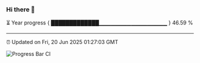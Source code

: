 ### Hi there 👋

⏳ Year progress { █████████████▁▁▁▁▁▁▁▁▁▁▁▁▁▁▁▁▁ } 46.59 %

---

⏰ Updated on Fri, 20 Jun 2025 01:27:03 GMT

![Progress Bar CI](https://github.com/JuvenileQ/Progress-Bar-CI/workflows/main/badge.svg)

